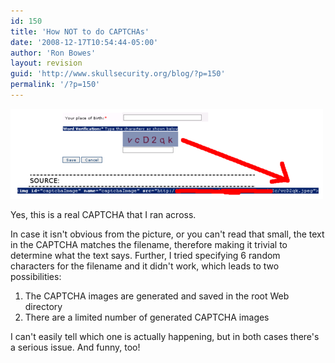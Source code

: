 ```yaml
---
id: 150
title: 'How NOT to do CAPTCHAs'
date: '2008-12-17T10:54:44-05:00'
author: 'Ron Bowes'
layout: revision
guid: 'http://www.skullsecurity.org/blog/?p=150'
permalink: '/?p=150'
---
```


![](/blogdata/dumbcaptcha.png)

Yes, this is a real CAPTCHA that I ran across.

In case it isn't obvious from the picture, or you can't read that small, the text in the CAPTCHA matches the filename, therefore making it trivial to determine what the text says. Further, I tried specifying 6 random characters for the filename and it didn't work, which leads to two possibilities:

1. The CAPTCHA images are generated and saved in the root Web directory
2. There are a limited number of generated CAPTCHA images

I can't easily tell which one is actually happening, but in both cases there's a serious issue. And funny, too!